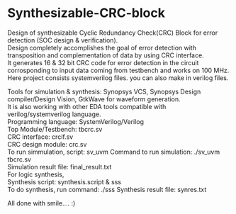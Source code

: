# Synthesizable-CRC-block
 Design of synthesizable Cyclic Redundancy Check(CRC) Block for error detection (SOC design & verification).   
 Design completely accomplishes the goal of error detection with transposition and complementation of data by using CRC interface.   
 It generates 16 & 32 bit CRC code for error detection in the circuit corrosponding to input data coming from testbench and works on 100 MHz. Here project consists systemverilog files. you   can also make in verilog files. 
 
 Tools for simulation & synthesis:  Synopsys VCS, Synopsys Design compiler/Design Vision, GtkWave for waveform generation.  
 It is also working with other EDA tools compatible with verilog/systemverilog language.   
 Programming language: SystemVerilog/Verilog    
 Top Module/Testbench: tbcrc.sv      
 CRC interface: crcif.sv     
 CRC design module: crc.sv    
 To run simmulation, script: sv_uvm
 Command to run simulation: ./sv_uvm tbcrc.sv     
 Simulation result file: final_result.txt     
 For logic synthesis,    
 Synthesis script: synthesis.script & sss  
 To do synthesis, run command: ./sss
 Synthesis result file: synres.txt    
 
 All done with smile.... :)
 
